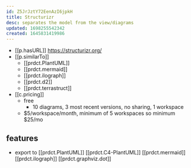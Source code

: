 ```yaml
---
id: Z5JrJztY72EenAzI6jpkH
title: Structurizr
desc: separates the model from the view/diagrams
updated: 1698255542342
created: 1645831419986
---
```



- [[p.hasURL]] https://structurizr.org/
- [[p.similarTo]] 
  - [[prdct.PlantUML]]
  - [[prdct.mermaid]]
  - [[prdct.ilograph]]
  - [[prdct.d2]]
  - [[prdct.terrastruct]]
- [[c.pricing]]
  - free
    - 10 diagrams, 3 most recent versions, no sharing, 1 workspace
  - $5/workspace/month, minimum of 5 workspaces so minimum $25/mo

## features

- export to [[prdct.PlantUML]] [[prdct.C4-PlantUML]] [[prdct.mermaid]] [[prdct.ilograph]] [[prdct.graphviz.dot]]